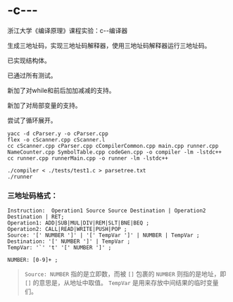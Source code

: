 # -c---
浙江大学《编译原理》课程实验：c--编译器

生成三地址码，实现三地址码解释器，使用三地址码解释器运行三地址码。

已实现结构体。

已通过所有测试。

新加了对while和前后加加减减的支持。

新加了对局部变量的支持。

尝试了循环展开。
```
yacc -d cParser.y -o cParser.cpp
flex -o cScanner.cpp cScanner.l
cc cScanner.cpp cParser.cpp cCompilerCommon.cpp main.cpp runner.cpp NameCounter.cpp SymbolTable.cpp codeGen.cpp -o compiler -lm -lstdc++
cc runner.cpp runnerMain.cpp -o runner -lm -lstdc++

```
```
./compiler < ./tests/test1.c > parsetree.txt
./runner

```

### 三地址码格式：
```
Instruction:  Operation1 Source Source Destination | Operation2 Destination | RET;
Operation1: ADD|SUB|MUL|DIV|REM|SLT|BNE|BEQ ;
Operation2: CALL|READ|WRITE|PUSH|POP ;
Source: '[' NUMBER ']' | '[' TempVar ']' | NUMBER | TempVar ;
Destination: '[' NUMBER ']' | TempVar ;
TempVar: '`' 't' '[' NUMBER ']' ;

NUMBER: [0-9]+ ;
```
> `Source: NUMBER` 指的是立即数，而被 `[]` 包裹的 `NUMBER` 则指的是地址，即 `[]` 的意思是，从地址中取值。
> `TempVar` 是用来存放中间结果的临时变量们。
